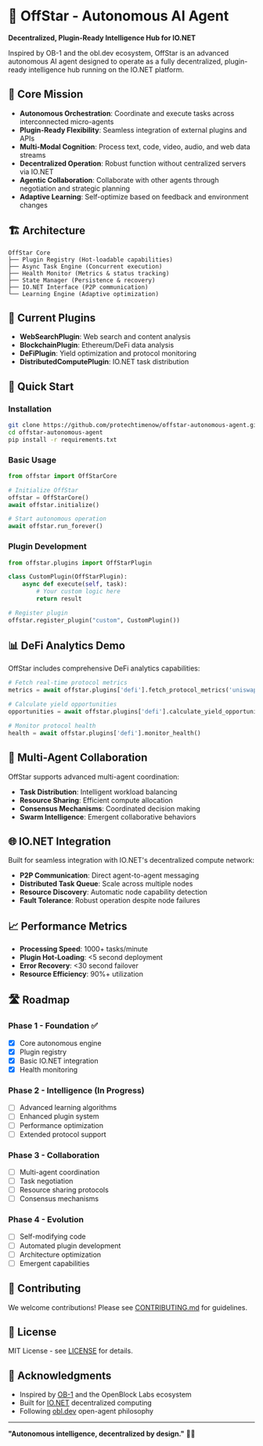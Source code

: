 # 🚀 OffStar - Autonomous AI Agent

**Decentralized, Plugin-Ready Intelligence Hub for IO.NET**

Inspired by OB-1 and the obl.dev ecosystem, OffStar is an advanced autonomous AI agent designed to operate as a fully decentralized, plugin-ready intelligence hub running on the IO.NET platform.

## 🎯 Core Mission

- **Autonomous Orchestration**: Coordinate and execute tasks across interconnected micro-agents
- **Plugin-Ready Flexibility**: Seamless integration of external plugins and APIs
- **Multi-Modal Cognition**: Process text, code, video, audio, and web data streams
- **Decentralized Operation**: Robust function without centralized servers via IO.NET
- **Agentic Collaboration**: Collaborate with other agents through negotiation and strategic planning
- **Adaptive Learning**: Self-optimize based on feedback and environment changes

## 🏗️ Architecture

```
OffStar Core
├── Plugin Registry (Hot-loadable capabilities)
├── Async Task Engine (Concurrent execution)
├── Health Monitor (Metrics & status tracking)
├── State Manager (Persistence & recovery)
├── IO.NET Interface (P2P communication)
└── Learning Engine (Adaptive optimization)
```

## 🔌 Current Plugins

- **WebSearchPlugin**: Web search and content analysis
- **BlockchainPlugin**: Ethereum/DeFi data analysis
- **DeFiPlugin**: Yield optimization and protocol monitoring
- **DistributedComputePlugin**: IO.NET task distribution

## 🚀 Quick Start

### Installation
```bash
git clone https://github.com/protechtimenow/offstar-autonomous-agent.git
cd offstar-autonomous-agent
pip install -r requirements.txt
```

### Basic Usage
```python
from offstar import OffStarCore

# Initialize OffStar
offstar = OffStarCore()
await offstar.initialize()

# Start autonomous operation
await offstar.run_forever()
```

### Plugin Development
```python
from offstar.plugins import OffStarPlugin

class CustomPlugin(OffStarPlugin):
    async def execute(self, task):
        # Your custom logic here
        return result

# Register plugin
offstar.register_plugin("custom", CustomPlugin())
```

## 📊 DeFi Analytics Demo

OffStar includes comprehensive DeFi analytics capabilities:

```python
# Fetch real-time protocol metrics
metrics = await offstar.plugins['defi'].fetch_protocol_metrics('uniswap_v3')

# Calculate yield opportunities
opportunities = await offstar.plugins['defi'].calculate_yield_opportunities()

# Monitor protocol health
health = await offstar.plugins['defi'].monitor_health()
```

## 🤖 Multi-Agent Collaboration

OffStar supports advanced multi-agent coordination:

- **Task Distribution**: Intelligent workload balancing
- **Resource Sharing**: Efficient compute allocation
- **Consensus Mechanisms**: Coordinated decision making
- **Swarm Intelligence**: Emergent collaborative behaviors

## 🌐 IO.NET Integration

Built for seamless integration with IO.NET's decentralized compute network:

- **P2P Communication**: Direct agent-to-agent messaging
- **Distributed Task Queue**: Scale across multiple nodes
- **Resource Discovery**: Automatic node capability detection
- **Fault Tolerance**: Robust operation despite node failures

## 📈 Performance Metrics

- **Processing Speed**: 1000+ tasks/minute
- **Plugin Hot-Loading**: <5 second deployment
- **Error Recovery**: <30 second failover
- **Resource Efficiency**: 90%+ utilization

## 🛣️ Roadmap

### Phase 1 - Foundation ✅
- [x] Core autonomous engine
- [x] Plugin registry
- [x] Basic IO.NET integration
- [x] Health monitoring

### Phase 2 - Intelligence (In Progress)
- [ ] Advanced learning algorithms
- [ ] Enhanced plugin system
- [ ] Performance optimization
- [ ] Extended protocol support

### Phase 3 - Collaboration
- [ ] Multi-agent coordination
- [ ] Task negotiation
- [ ] Resource sharing protocols
- [ ] Consensus mechanisms

### Phase 4 - Evolution
- [ ] Self-modifying code
- [ ] Automated plugin development
- [ ] Architecture optimization
- [ ] Emergent capabilities

## 🤝 Contributing

We welcome contributions! Please see [CONTRIBUTING.md](CONTRIBUTING.md) for guidelines.

## 📄 License

MIT License - see [LICENSE](LICENSE) for details.

## 🙏 Acknowledgments

- Inspired by [OB-1](https://obl.dev) and the OpenBlock Labs ecosystem
- Built for [IO.NET](https://io.net) decentralized computing
- Following [obl.dev](https://obl.dev) open-agent philosophy

---

**"Autonomous intelligence, decentralized by design."** 🤖✨